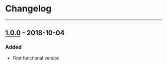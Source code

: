 # Changelog

---

## [1.0.0](https://github.com/MUTUAL-DE-SERVICIOS-AL-POLICIA/PVA-EV/tree/1.0.0) - 2018-10-04

### Added

* First functional version